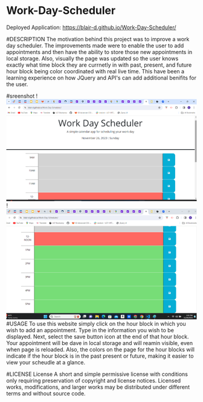 # Work-Day-Scheduler
Deployed Application: https://blair-d.github.io/Work-Day-Scheduler/

#DESCRIPTION The motivation behind this project was to improve a work day scheduler. The improvements made were to enable the user to add appointments and then have the ability to store those new appointments in local storage. Also, visually the page was updated so the user knows exactly what time block they are currnetly in with past, present, and future hour block being color coordinated with real live time. This have been a learning experience on how JQuery and API's can add additional benifits for the user.

#sreenshot
!![screen shot of website landing page](work-day-scheduler-screen-shot.png)
!![lower screen shot of website landing page](work-day-scheduler-screen-shot2.png)
#USAGE
To use this website simply click on the hour block in which you wish to add an appointment. Type in the information you wish to be displayed. Next, select the save button icon at the end of that hour block. Your appointment will be dave in local storage and will reamin visible, even when page is reloaded. Also, the colors on the page for the hour blocks will indicate if the hour block is in the past present or future, making it easier to view your scheudle at a glance.

#LICENSE
License A short and simple permissive license with conditions only requiring preservation of copyright and license notices. Licensed works, modifications, and larger works may be distributed under different terms and without source code.
